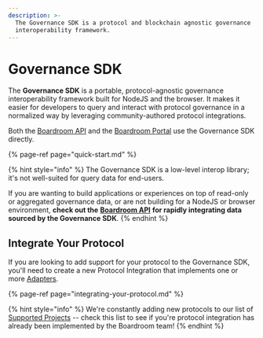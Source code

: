 ```yaml
---
description: >-
  The Governance SDK is a protocol and blockchain agnostic governance
  interoperability framework.
---
```


# Governance SDK

The **Governance SDK** is a portable, protocol-agnostic governance interoperability framework built for NodeJS and the browser. It makes it easier for developers to query and interact with protocol governance in a normalized way by leveraging community-authored protocol integrations.

Both the [Boardroom API](../boardroom-api/boardroom-api.md) and the [Boardroom Portal](../boardroom-portal-1/getting-started.md) use the Governance SDK directly.

{% page-ref page="quick-start.md" %}

{% hint style="info" %}
The Governance SDK is a low-level interop library; it's not well-suited for query data for end-users. 

If you are wanting to build applications or experiences on top of read-only or aggregated governance data, or are not building for a NodeJS or browser environment, **check out the** [**Boardroom API**](../boardroom-api/boardroom-api.md) **for rapidly integrating data sourced by the Governance SDK**.
{% endhint %}

## Integrate Your Protocol

If you are looking to add support for your protocol to the Governance SDK, you'll need to create a new Protocol Integration that implements one or more [Adapters](adapters/).

{% page-ref page="integrating-your-protocol.md" %}

{% hint style="info" %}
We're constantly adding new protocols to our list of [Supported Projects](../protocols.md) -- check this list to see if you're protocol integration has already been implemented by the Boardroom team!
{% endhint %}



